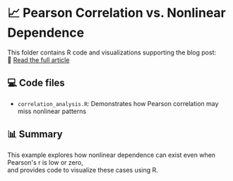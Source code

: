 # 📈 Pearson Correlation vs. Nonlinear Dependence

This folder contains R code and visualizations supporting the blog post:  
🔗 [Read the full article](https://www.drkrzysztofozimek.com/pearson-correlation-nonlinear-dependence/)

## 💻 Code files
- `correlation_analysis.R`: Demonstrates how Pearson correlation may miss nonlinear patterns

## 📊 Summary
This example explores how nonlinear dependence can exist even when Pearson's r is low or zero,  
and provides code to visualize these cases using R.
